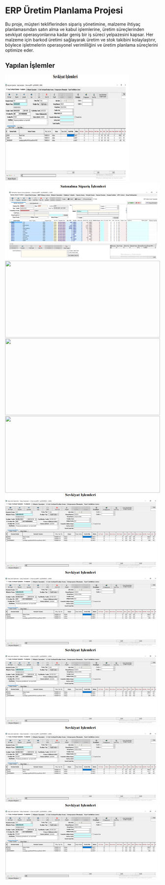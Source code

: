 # ERP Üretim Planlama Projesi

Bu proje, müşteri tekliflerinden sipariş yönetimine, malzeme ihtiyaç planlamasından satın alma ve kabul işlemlerine, üretim süreçlerinden sevkiyat operasyonlarına kadar geniş bir iş süreci yelpazesini kapsar. 
Her malzeme için barkod üretimi sağlayarak üretim ve stok takibini kolaylaştırır, böylece işletmelerin operasyonel verimliliğini ve üretim planlama süreçlerini optimize eder.

## Yapılan İşlemler


<img src="https://github.com/AysenurBALKAN/ERPUretimPlanlama/blob/main/sevkiyat.PNG" width="80%" height="350px">
<img src="https://github.com/AysenurBALKAN/ERPUretimPlanlama/blob/main/sat%C4%B1nalmasip.PNG" width="100%" height="250px">
<img src="https://github.com/AysenurBALKAN/ERPUretimPlanlama/blob/main/sat%C4%B1nalmakab.PNG" width="100%" height="250px">
<img src="https://github.com/AysenurBALKAN/ERPUretimPlanlama/blob/main/m%C3%BCsterisip.PNG" width="100%" height="250px">
<img src="https://github.com/AysenurBALKAN/ERPUretimPlanlama/blob/main/m%C3%BCsteriTek.PNG" width="100%" height="250px">
<img src="https://github.com/AysenurBALKAN/ERPUretimPlanlama/blob/main/sevkiyat.PNG" width="100%" height="250px">
<img src="https://github.com/AysenurBALKAN/ERPUretimPlanlama/blob/main/sevkiyat.PNG" width="100%" height="250px">
<img src="https://github.com/AysenurBALKAN/ERPUretimPlanlama/blob/main/sevkiyat.PNG" width="100%" height="250px">
<img src="https://github.com/AysenurBALKAN/ERPUretimPlanlama/blob/main/sevkiyat.PNG" width="100%" height="250px">
<img src="https://github.com/AysenurBALKAN/ERPUretimPlanlama/blob/main/sevkiyat.PNG" width="100%" height="250px">
